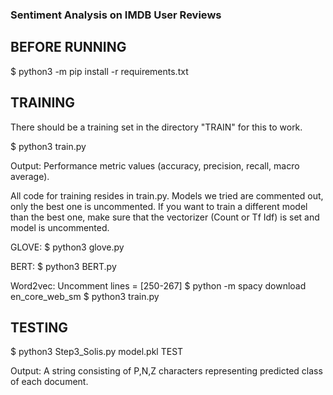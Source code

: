 ### Sentiment Analysis on IMDB User Reviews


## BEFORE RUNNING

$ python3 -m pip install -r requirements.txt


## TRAINING

There should be a training set in the directory "TRAIN" for this to work.

$ python3 train.py

Output: Performance metric values (accuracy, precision, recall, macro average).

All code for training resides in train.py. Models we tried are commented out, only the best one is uncommented. If you want to train a different model than the best one, make sure that the vectorizer (Count or Tf Idf) is set and model is uncommented.

GLOVE: 
$ python3 glove.py

BERT:
$ python3 BERT.py

Word2vec:
Uncomment lines =  [250-267]
$ python -m spacy download en_core_web_sm
$ python3 train.py


## TESTING

$ python3 Step3_Solis.py model.pkl TEST

Output: A string consisting of P,N,Z characters representing predicted class of each document.

